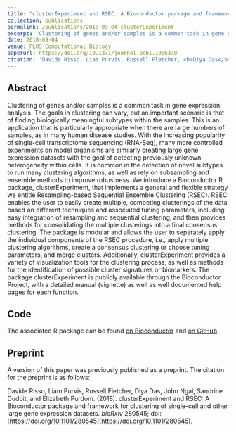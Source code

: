 ```yaml
---
title: "clusterExperiment and RSEC: A Bioconductor package and framework for clustering of single-cell and other large gene expression datasets"
collection: publications
permalink: /publications/2018-09-04-clusterExperiment
excerpt: 'Clustering of genes and/or samples is a common task in gene expression analysis. With the increasing popularity of single-cell transcriptome sequencing, many experiments are creating large gene expression datasets with the goal of detecting previously unknown heterogeneity within cells. It is common in the detection of novel subtypes to run many clustering algorithms, as well as rely on subsampling and ensemble methods to improve robustness. We introduce a Bioconductor R package, clusterExperiment, that implements a general and flexible strategy we entitle Resampling-based Sequential Ensemble Clustering (RSEC).'
date: 2018-09-04
venue: PLOS Computational Biology
paperurl: https://doi.org/10.1371/journal.pcbi.1006378
citation: 'Davide Risso, Liam Purvis, Russell Fletcher, <b>Diya Das</b>, John Ngai, Sandrine Dudoit, and Elizabeth Purdom. (2018). clusterExperiment and RSEC: A Bioconductor package and framework for clustering of single-cell and other large gene expression datasets. <i>PLOS Computational Biology</i> 14(9): e1006378.'
---
```


## Abstract
Clustering of genes and/or samples is a common task in gene expression analysis. The goals in clustering can vary, but an important scenario is that of finding biologically meaningful subtypes within the samples. This is an application that is particularly appropriate when there are large numbers of samples, as in many human disease studies. With the increasing popularity of single-cell transcriptome sequencing (RNA-Seq), many more controlled experiments on model organisms are similarly creating large gene expression datasets with the goal of detecting previously unknown heterogeneity within cells. It is common in the detection of novel subtypes to run many clustering algorithms, as well as rely on subsampling and ensemble methods to improve robustness. We introduce a Bioconductor R package, clusterExperiment, that implements a general and flexible strategy we entitle Resampling-based Sequential Ensemble Clustering (RSEC). RSEC enables the user to easily create multiple, competing clusterings of the data based on different techniques and associated tuning parameters, including easy integration of resampling and sequential clustering, and then provides methods for consolidating the multiple clusterings into a final consensus clustering. The package is modular and allows the user to separately apply the individual components of the RSEC procedure, i.e., apply multiple clustering algorithms, create a consensus clustering or choose tuning parameters, and merge clusters. Additionally, clusterExperiment provides a variety of visualization tools for the clustering process, as well as methods for the identification of possible cluster signatures or biomarkers. The package clusterExperiment is publicly available through the Bioconductor Project, with a detailed manual (vignette) as well as well documented help pages for each function.

## Code
The associated R package can be found [on Bioconductor](https://bioconductor.org/packages/devel/bioc/html/clusterExperiment.html) and [on GitHub](https://github.com/epurdom/clusterExperiment).

## Preprint
A version of this paper was previously published as a preprint. The citation for the preprint is as follows:

Davide Risso, Liam Purvis, Russell Fletcher, Diya Das, John Ngai, Sandrine Dudoit, and Elizabeth Purdom. (2018). clusterExperiment and RSEC: A Bioconductor package and framework for clustering of single-cell and other large gene expression datasets. <i>bioRxiv</i> 280545; doi: [https://doi.org/10.1101/280545](https://doi.org/10.1101/280545).